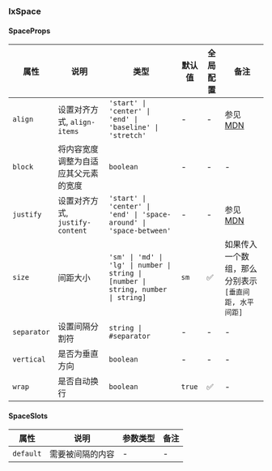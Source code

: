 
### IxSpace

#### SpaceProps

| 属性 | 说明 | 类型 | 默认值 | 全局配置 | 备注 |
| --- | --- | --- | --- | --- | --- |
| `align` | 设置对齐方式, `align-items` | `'start' \| 'center' \| 'end' \| 'baseline' \| 'stretch'` | - | - | 参见[MDN](https://developer.mozilla.org/zh-CN/docs/Web/CSS/align-items) |
| `block` | 将内容宽度调整为自适应其父元素的宽度 | `boolean` | - | - | - |
| `justify` | 设置对齐方式, `justify-content` | `'start' \| 'center' \| 'end' \| 'space-around' \| 'space-between'` | - | - |  参见[MDN](https://developer.mozilla.org/zh-CN/docs/Web/CSS/justify-content) |
| `size` | 间距大小 | `'sm' \| 'md' \| 'lg' \| number \| string \| [number \| string, number \| string]` | `sm` | ✅  | 如果传入一个数组，那么分别表示 `[垂直间距, 水平间距]` |
| `separator` | 设置间隔分割符 | `string \| #separator` | - | - | - |
| `vertical` | 是否为垂直方向 | `boolean` | - | - | - |
| `wrap` | 是否自动换行 | `boolean` | `true` | ✅ | - |

#### SpaceSlots

| 属性 | 说明 | 参数类型 | 备注 |
| --- | --- | --- | --- |
| `default` | 需要被间隔的内容 | - | - |
